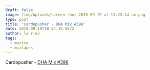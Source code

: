 ```yaml
---
draft: false
image: /img/uploads/screen-shot-2018-09-19-at-11.23.44-am.png
type: post
title: 'Cardopusher - DHA Mix #396'
date: 2018-09-19T18:24:19.987Z
author: la r-ev
tags:
  - musica
  - mixtapes
---
```

Cardopusher - [DHA Mix #396](https://soundcloud.com/deep-house-amsterdam/cardopusher-dha-mix-396)
